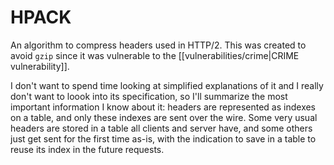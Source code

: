 # HPACK
An algorithm to compress headers used in HTTP/2. This was created to avoid `gzip` since it was vulnerable to the [[vulnerabilities/crime|CRIME vulnerability]].

I don't want to spend time looking at simplified explanations of it and I really don't want to loook into its specification, so I'll summarize the most important information I know about it: headers are represented as indexes on a table, and only these indexes are sent over the wire. Some very usual headers are stored in a table all clients and server have, and some others just get sent for the first time as-is, with the indication to save in a table to reuse its index in the future requests.
